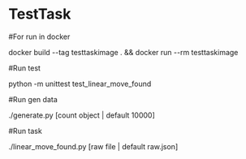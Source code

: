# TestTask

#For run in docker

docker build --tag testtaskimage . && docker run --rm testtaskimage 

#Run test

python -m unittest test_linear_move_found 

#Run gen data

./generate.py [count object | default 10000]

#Run task

./linear_move_found.py  [raw file | default raw.json]
